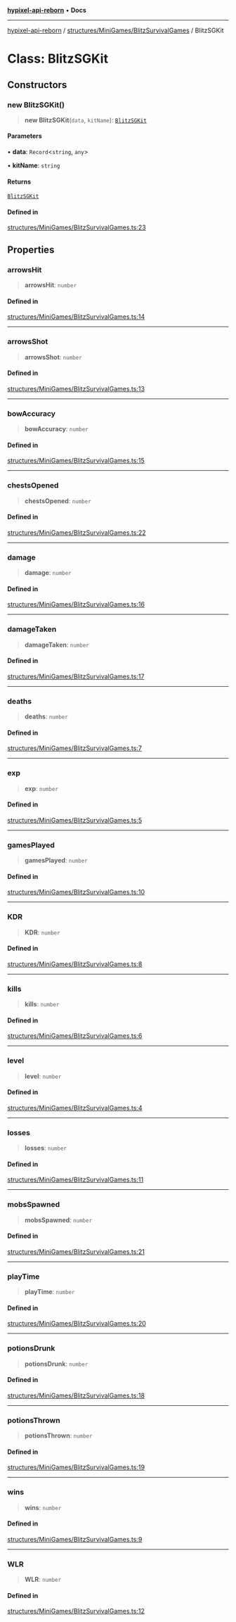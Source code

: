 [**hypixel-api-reborn**](../../../../README.md) • **Docs**

***

[hypixel-api-reborn](../../../../modules.md) / [structures/MiniGames/BlitzSurvivalGames](../README.md) / BlitzSGKit

# Class: BlitzSGKit

## Constructors

### new BlitzSGKit()

> **new BlitzSGKit**(`data`, `kitName`): [`BlitzSGKit`](BlitzSGKit.md)

#### Parameters

• **data**: `Record`\<`string`, `any`\>

• **kitName**: `string`

#### Returns

[`BlitzSGKit`](BlitzSGKit.md)

#### Defined in

[structures/MiniGames/BlitzSurvivalGames.ts:23](https://github.com/Kathund/REBORN-docs-TEST/blob/226e7f6a62bb6bca87ef0828ac84e9098d59f860/src/structures/MiniGames/BlitzSurvivalGames.ts#L23)

## Properties

### arrowsHit

> **arrowsHit**: `number`

#### Defined in

[structures/MiniGames/BlitzSurvivalGames.ts:14](https://github.com/Kathund/REBORN-docs-TEST/blob/226e7f6a62bb6bca87ef0828ac84e9098d59f860/src/structures/MiniGames/BlitzSurvivalGames.ts#L14)

***

### arrowsShot

> **arrowsShot**: `number`

#### Defined in

[structures/MiniGames/BlitzSurvivalGames.ts:13](https://github.com/Kathund/REBORN-docs-TEST/blob/226e7f6a62bb6bca87ef0828ac84e9098d59f860/src/structures/MiniGames/BlitzSurvivalGames.ts#L13)

***

### bowAccuracy

> **bowAccuracy**: `number`

#### Defined in

[structures/MiniGames/BlitzSurvivalGames.ts:15](https://github.com/Kathund/REBORN-docs-TEST/blob/226e7f6a62bb6bca87ef0828ac84e9098d59f860/src/structures/MiniGames/BlitzSurvivalGames.ts#L15)

***

### chestsOpened

> **chestsOpened**: `number`

#### Defined in

[structures/MiniGames/BlitzSurvivalGames.ts:22](https://github.com/Kathund/REBORN-docs-TEST/blob/226e7f6a62bb6bca87ef0828ac84e9098d59f860/src/structures/MiniGames/BlitzSurvivalGames.ts#L22)

***

### damage

> **damage**: `number`

#### Defined in

[structures/MiniGames/BlitzSurvivalGames.ts:16](https://github.com/Kathund/REBORN-docs-TEST/blob/226e7f6a62bb6bca87ef0828ac84e9098d59f860/src/structures/MiniGames/BlitzSurvivalGames.ts#L16)

***

### damageTaken

> **damageTaken**: `number`

#### Defined in

[structures/MiniGames/BlitzSurvivalGames.ts:17](https://github.com/Kathund/REBORN-docs-TEST/blob/226e7f6a62bb6bca87ef0828ac84e9098d59f860/src/structures/MiniGames/BlitzSurvivalGames.ts#L17)

***

### deaths

> **deaths**: `number`

#### Defined in

[structures/MiniGames/BlitzSurvivalGames.ts:7](https://github.com/Kathund/REBORN-docs-TEST/blob/226e7f6a62bb6bca87ef0828ac84e9098d59f860/src/structures/MiniGames/BlitzSurvivalGames.ts#L7)

***

### exp

> **exp**: `number`

#### Defined in

[structures/MiniGames/BlitzSurvivalGames.ts:5](https://github.com/Kathund/REBORN-docs-TEST/blob/226e7f6a62bb6bca87ef0828ac84e9098d59f860/src/structures/MiniGames/BlitzSurvivalGames.ts#L5)

***

### gamesPlayed

> **gamesPlayed**: `number`

#### Defined in

[structures/MiniGames/BlitzSurvivalGames.ts:10](https://github.com/Kathund/REBORN-docs-TEST/blob/226e7f6a62bb6bca87ef0828ac84e9098d59f860/src/structures/MiniGames/BlitzSurvivalGames.ts#L10)

***

### KDR

> **KDR**: `number`

#### Defined in

[structures/MiniGames/BlitzSurvivalGames.ts:8](https://github.com/Kathund/REBORN-docs-TEST/blob/226e7f6a62bb6bca87ef0828ac84e9098d59f860/src/structures/MiniGames/BlitzSurvivalGames.ts#L8)

***

### kills

> **kills**: `number`

#### Defined in

[structures/MiniGames/BlitzSurvivalGames.ts:6](https://github.com/Kathund/REBORN-docs-TEST/blob/226e7f6a62bb6bca87ef0828ac84e9098d59f860/src/structures/MiniGames/BlitzSurvivalGames.ts#L6)

***

### level

> **level**: `number`

#### Defined in

[structures/MiniGames/BlitzSurvivalGames.ts:4](https://github.com/Kathund/REBORN-docs-TEST/blob/226e7f6a62bb6bca87ef0828ac84e9098d59f860/src/structures/MiniGames/BlitzSurvivalGames.ts#L4)

***

### losses

> **losses**: `number`

#### Defined in

[structures/MiniGames/BlitzSurvivalGames.ts:11](https://github.com/Kathund/REBORN-docs-TEST/blob/226e7f6a62bb6bca87ef0828ac84e9098d59f860/src/structures/MiniGames/BlitzSurvivalGames.ts#L11)

***

### mobsSpawned

> **mobsSpawned**: `number`

#### Defined in

[structures/MiniGames/BlitzSurvivalGames.ts:21](https://github.com/Kathund/REBORN-docs-TEST/blob/226e7f6a62bb6bca87ef0828ac84e9098d59f860/src/structures/MiniGames/BlitzSurvivalGames.ts#L21)

***

### playTime

> **playTime**: `number`

#### Defined in

[structures/MiniGames/BlitzSurvivalGames.ts:20](https://github.com/Kathund/REBORN-docs-TEST/blob/226e7f6a62bb6bca87ef0828ac84e9098d59f860/src/structures/MiniGames/BlitzSurvivalGames.ts#L20)

***

### potionsDrunk

> **potionsDrunk**: `number`

#### Defined in

[structures/MiniGames/BlitzSurvivalGames.ts:18](https://github.com/Kathund/REBORN-docs-TEST/blob/226e7f6a62bb6bca87ef0828ac84e9098d59f860/src/structures/MiniGames/BlitzSurvivalGames.ts#L18)

***

### potionsThrown

> **potionsThrown**: `number`

#### Defined in

[structures/MiniGames/BlitzSurvivalGames.ts:19](https://github.com/Kathund/REBORN-docs-TEST/blob/226e7f6a62bb6bca87ef0828ac84e9098d59f860/src/structures/MiniGames/BlitzSurvivalGames.ts#L19)

***

### wins

> **wins**: `number`

#### Defined in

[structures/MiniGames/BlitzSurvivalGames.ts:9](https://github.com/Kathund/REBORN-docs-TEST/blob/226e7f6a62bb6bca87ef0828ac84e9098d59f860/src/structures/MiniGames/BlitzSurvivalGames.ts#L9)

***

### WLR

> **WLR**: `number`

#### Defined in

[structures/MiniGames/BlitzSurvivalGames.ts:12](https://github.com/Kathund/REBORN-docs-TEST/blob/226e7f6a62bb6bca87ef0828ac84e9098d59f860/src/structures/MiniGames/BlitzSurvivalGames.ts#L12)
